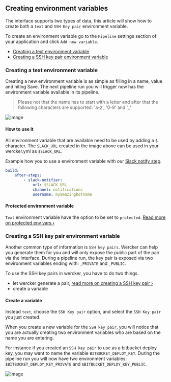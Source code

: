 ## Creating environment variables

The interface supports two types of data, this article will show how to create
both a `text` and `SSH Key pair` environment variable.

To create an environment variable go to the `Pipeline` settings section of your
application and click `Add new variable`.

* [Creating a text environment variable](#text-env-var)
* [Creating a SSH key pair environment variable](#ssh-env-var)

### <a name="text-env-var" class="anchor"></a>Creating a text environment variable

Creating a new environment variable is as simple as filling in a name, value and
hiting Save. The next pipeline run you will trigger now has the environment variable
available in its pipeline.

> Please not that the name has to start with a letter and after that the following
characters are supported: 'a-z', '0-9' and '_'

![image](/images/creating-env-vars_1.jpg)

#### How to use it

All environment variable that are available need to be used by adding a `$` character.
The `SLACK_URL` created in the image above can be used in your wercker.yml as `$SLACK_URL`.

Example how you to use a environment variable with our
[Slack notify step](https://app.wercker.com/#applications/54d4a6c742494161430000f5/tab/details).

```yaml
build:
    after-steps:
        - slack-notifier:
            url: $SLACK_URL
            channel: notifications
            username: myamazingbotname
```

#### Protected environment variable

`Text` environment variable have the option to be set to `protected`.
[Read more on protected env vars &rsaquo;](/docs/environment-variables/protected-variables.html)

### <a name="ssh-env-var" class="anchor"></a>Creating a SSH key pair environment variable

Another common type of information is `SSH key pairs`. Wercker can help you
generate them for you and will only expose the public part of the pair via the
interface. During a pipeline run, the key pair is exposed via two environment
variables ending with: `_PRIVATE` and `_PUBLIC`.

To use the SSH key pairs in wercker, you have to do two things.

* let wercker generate a pair, [read more on creating a SSH key pair &rsaquo;](/docs/ssh-keys/generating-ssh-keys.html)
* create a variable

#### Create a variable

Instead `text`, choose the `SSH Key pair` option, and select the `SSH Key pair`
you just created.

When you create a new variable for the `SSH key pair`, you will notice that you
are actually creating two environment variables who are based on the name you are entering.

For instance if you created an `SSH key pair` to use as a bitbucket deploy key,
you may want to name the variable `BITBUCKET_DEPLOY_KEY`. During the pipeline
run you will now have two environment variables: `$BITBUCKET_DEPLOY_KEY_PRIVATE`
and `$BITBUCKET_DEPLOY_KEY_PUBLIC`.

![image](/images/creating-env-vars_2.jpg)

